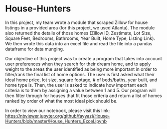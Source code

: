 # House-Hunters
 
In this project, my team wrote a module that scraped Zillow for house listings in a provided area (for this project, we used Atlanta). The module also returned the details of those homes (Zillow ID, Zestimate, Lot Size, Square Feet, Bedrooms, Bathrooms, Year Built, Home Type, Listing Link). We then wrote this data into an excel file and read the file into a pandas dataframe for data munging.

Our objective of this project was to create a program that takes into account user preferences when they search for their dream home, and to apply weight to the areas the user identified as being more important in order to filter/rank the final list of home options. The user is first asked what their ideal home price, lot size, square footage, # of beds/baths, year built, and home type is. Then, the user is asked to indicate how important each criteria is to them by assigning a value between 1 and 5. Our program will then filter through for houses that fit those criteria and return a list of homes ranked by order of what the most ideal pick should be.

In order to view our notebook, please visit this link: https://nbviewer.jupyter.org/github/fayyazj/House-Hunters/blob/master/House_Hunters_Excel.ipynb
